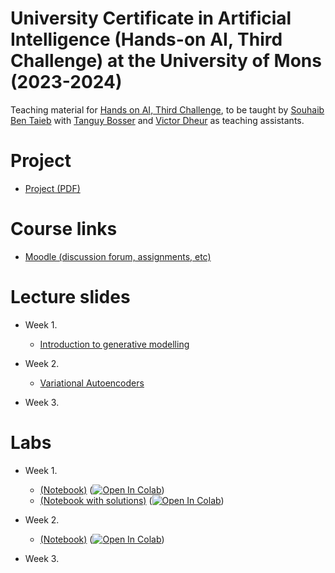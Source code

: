 # University Certificate in Artificial Intelligence (Hands-on AI, Third Challenge) at the University of Mons (2023-2024)

Teaching material for [Hands on AI, Third Challenge](https://web.umons.ac.be/fpms/fr/formations/intelligence-artificielle-hands-on-ai/), to be taught by [Souhaib Ben Taieb](http://www.souhaib-bentaieb.com) with [Tanguy Bosser](https://staff.umons.ac.be/Tanguy.BOSSER/) and [Victor Dheur](https://staff.umons.ac.be/Victor.DHEUR/) as teaching assistants.


# Project

- [Project (PDF)](./project/project.pdf)

# Course links

- [Moodle (discussion forum, assignments, etc)](https://moodle.umons.ac.be/course/view.php?id=2666#section-4)

# Lecture slides

- Week 1.
  - [Introduction to generative modelling](./slides/week1.pdf)

- Week 2. 
  - [Variational Autoencoders](./slides/week2.pdf)


- Week 3.

# Labs

- Week 1. 
    - [(Notebook)](./Exercises/lab1_exercises.ipynb) ([![Open In Colab](https://colab.research.google.com/assets/colab-badge.svg)](https://colab.research.google.com/github/bsouhaib/Hands-On-AI-2023-Challenge3/blob/main/Exercises/lab1_exercises.ipynb))
    - [(Notebook with solutions)](./Exercises/lab1_solutions.ipynb) ([![Open In Colab](https://colab.research.google.com/assets/colab-badge.svg)](https://colab.research.google.com/github/bsouhaib/Hands-On-AI-2023-Challenge3/blob/main/Exercises/lab1_solutions.ipynb))

- Week 2. 
    - [(Notebook)](./Exercises/lab2_exercises.ipynb) ([![Open In Colab](https://colab.research.google.com/assets/colab-badge.svg)](https://colab.research.google.com/github/bsouhaib/Hands-On-AI-2023-Challenge3/blob/main/Exercises/lab2_exercises.ipynb))
 
- Week 3. 

